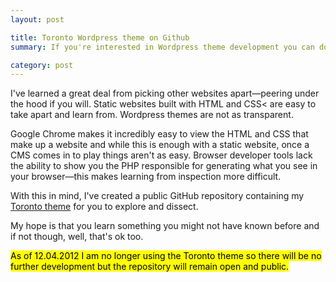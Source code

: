 ```yaml
---
layout: post

title: Toronto Wordpress theme on Github
summary: If you're interested in Wordpress theme development you can download my Toronto theme and poke around.

category: post
---
```

I've learned a great deal from picking other websites apart—peering under the hood if you will. Static websites built with HTML and CSS< are easy to take apart and learn from. Wordpress themes are not as transparent.

Google Chrome makes it incredibly easy to view the HTML and CSS that make up a website and while this is enough with a static website, once a CMS comes in to play things aren't as easy. Browser developer tools lack the ability to show you the PHP responsible for generating what you see in your browser—this makes learning from inspection more difficult.

With this in mind, I've created a public GitHub repository containing my [Toronto theme](https://github.com/AdamWhitcroft/Toronto) for you to explore and dissect.

My hope is that you learn something you might not have known before and if not though, well, that's ok too.

<mark>As of 12.04.2012 I am no longer using the Toronto theme so there will be no further development but the repository will remain open and public.</mark>